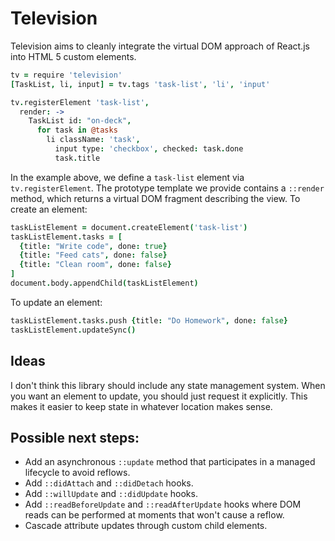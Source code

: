 # Television

Television aims to cleanly integrate the virtual DOM approach of React.js into HTML 5 custom elements.

```coffee
tv = require 'television'
[TaskList, li, input] = tv.tags 'task-list', 'li', 'input'

tv.registerElement 'task-list',
  render: ->
    TaskList id: "on-deck",
      for task in @tasks
        li className: 'task',
          input type: 'checkbox', checked: task.done
          task.title
```

In the example above, we define a `task-list` element via `tv.registerElement`. The prototype template we provide contains a `::render` method, which returns a virtual DOM fragment describing the view. To create an element:

```coffee
taskListElement = document.createElement('task-list')
taskListElement.tasks = [
  {title: "Write code", done: true}
  {title: "Feed cats", done: false}
  {title: "Clean room", done: false}
]
document.body.appendChild(taskListElement)
```

To update an element:

```coffee
taskListElement.tasks.push {title: "Do Homework", done: false}
taskListElement.updateSync()
```

## Ideas

I don't think this library should include any state management system. When you want an element to update, you should just request it explicitly. This makes it easier to keep state in whatever location makes sense.

## Possible next steps:

* Add an asynchronous `::update` method that participates in a managed lifecycle
  to avoid reflows.
* Add `::didAttach` and `::didDetach` hooks.
* Add `::willUpdate` and `::didUpdate` hooks.
* Add `::readBeforeUpdate` and `::readAfterUpdate` hooks where DOM reads can
  be performed at moments that won't cause a reflow.
* Cascade attribute updates through custom child elements.
